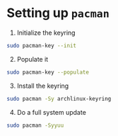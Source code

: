 # Setting up `pacman`

1. Initialize the keyring

```sh
sudo pacman-key --init
```

2. Populate it

```sh
sudo pacman-key --populate
```

3. Install the keyring

```sh
sudo pacman -Sy archlinux-keyring
```

4. Do a full system update

```sh
sudo pacman -Syyuu
```
